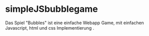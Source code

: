 # simpleJSbubblegame
Das Spiel "Bubbles" ist eine einfache Webapp Game, mit einfachen Javascript, html und css Implementierung .

